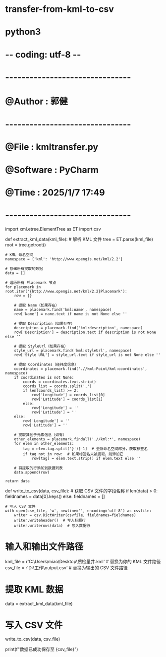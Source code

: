 # transfer-from-kml-to-csv
# python3
# -- coding: utf-8 --
# -------------------------------
# @Author : 郭健
# -------------------------------
# @File : kmltransfer.py
# @Software : PyCharm
# @Time : 2025/1/7 17:49
# -------------------------------
import xml.etree.ElementTree as ET
import csv

def extract_kml_data(kml_file):
    # 解析 KML 文件
    tree = ET.parse(kml_file)
    root = tree.getroot()

    # KML 命名空间
    namespace = {'kml': 'http://www.opengis.net/kml/2.2'}

    # 存储所有提取的数据
    data = []

    # 遍历所有 Placemark 节点
    for placemark in root.iter('{http://www.opengis.net/kml/2.2}Placemark'):
        row = {}

        # 提取 Name（如果存在）
        name = placemark.find('kml:name', namespace)
        row['Name'] = name.text if name is not None else ''

        # 提取 Description（如果存在）
        description = placemark.find('kml:description', namespace)
        row['Description'] = description.text if description is not None else ''

        # 提取 StyleUrl（如果存在）
        style_url = placemark.find('kml:styleUrl', namespace)
        row['Style URL'] = style_url.text if style_url is not None else ''

        # 提取 Coordinates（经纬度信息）
        coordinates = placemark.find('.//kml:Point/kml:coordinates', namespace)
        if coordinates is not None:
            coords = coordinates.text.strip()
            coords_list = coords.split(',')
            if len(coords_list) >= 2:
                row['Longitude'] = coords_list[0]
                row['Latitude'] = coords_list[1]
            else:
                row['Longitude'] = ''
                row['Latitude'] = ''
        else:
            row['Longitude'] = ''
            row['Latitude'] = ''

        # 提取其他子元素信息（如有）
        other_elements = placemark.findall('.//kml:*', namespace)
        for elem in other_elements:
            tag = elem.tag.split('}')[-1]  # 去除命名空间部分，获取标签名
            if tag not in row:  # 如果标签名未被提取，则添加它
                row[tag] = elem.text.strip() if elem.text else ''

        # 将提取的行添加到数据列表
        data.append(row)

    return data

def write_to_csv(data, csv_file):
    # 获取 CSV 文件的字段名称
    if len(data) > 0:
        fieldnames = data[0].keys()
    else:
        fieldnames = []

    # 写入 CSV 文件
    with open(csv_file, 'w', newline='', encoding='utf-8') as csvfile:
        writer = csv.DictWriter(csvfile, fieldnames=fieldnames)
        writer.writeheader()  # 写入标题行
        writer.writerows(data)  # 写入数据行

# 输入和输出文件路径
kml_file = r'C:\Users\miao\Desktop\质检量井.kml'  # 替换为你的 KML 文件路径
csv_file = r'D:\工作\output.csv'  # 替换为输出的 CSV 文件路径

# 提取 KML 数据
data = extract_kml_data(kml_file)

# 写入 CSV 文件
write_to_csv(data, csv_file)

print(f"数据已成功保存至 {csv_file}")





